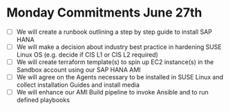 # Monday Commitments June 27th
- [ ] We will create a runbook outlining a step by step guide to install SAP HANA
- [ ] We will make a decision about industry best practice in hardening SUSE Linux OS (e.g. decide if CIS L1 or CIS L2 required)
- [ ] We will create terraform template(s) to spin up EC2 instance(s) in the Sandbox account using our SAP HANA AMI
- [ ] We will agree on the Agents necessary to be installed in SUSE Linux and collect installation Guides and install media
- [ ] We will enhance our AMI Build pipeline to invoke Ansible and to run defined playbooks
